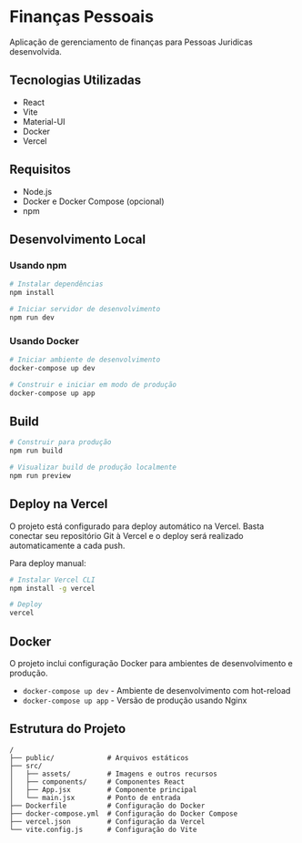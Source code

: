 # Finanças Pessoais

Aplicação de gerenciamento de finanças para Pessoas Juridicas desenvolvida.

## Tecnologias Utilizadas

- React
- Vite
- Material-UI
- Docker
- Vercel

## Requisitos

- Node.js
- Docker e Docker Compose (opcional)
- npm

## Desenvolvimento Local

### Usando npm

```bash
# Instalar dependências
npm install

# Iniciar servidor de desenvolvimento
npm run dev
```

### Usando Docker

```bash
# Iniciar ambiente de desenvolvimento
docker-compose up dev

# Construir e iniciar em modo de produção
docker-compose up app
```

## Build

```bash
# Construir para produção
npm run build

# Visualizar build de produção localmente
npm run preview
```

## Deploy na Vercel

O projeto está configurado para deploy automático na Vercel. Basta conectar seu repositório Git à Vercel e o deploy será realizado automaticamente a cada push.

Para deploy manual:

```bash
# Instalar Vercel CLI
npm install -g vercel

# Deploy
vercel
```

## Docker

O projeto inclui configuração Docker para ambientes de desenvolvimento e produção.

- `docker-compose up dev` - Ambiente de desenvolvimento com hot-reload
- `docker-compose up app` - Versão de produção usando Nginx

## Estrutura do Projeto

```
/
├── public/             # Arquivos estáticos
├── src/
│   ├── assets/         # Imagens e outros recursos
│   ├── components/     # Componentes React
│   ├── App.jsx         # Componente principal
│   └── main.jsx        # Ponto de entrada
├── Dockerfile          # Configuração do Docker
├── docker-compose.yml  # Configuração do Docker Compose
├── vercel.json         # Configuração da Vercel
└── vite.config.js      # Configuração do Vite
```